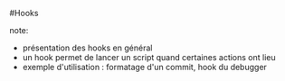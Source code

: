 #Hooks

note:
- présentation des hooks en général
- un hook permet de lancer un script quand certaines actions ont lieu
- exemple d'utilisation : formatage d'un commit, hook du debugger
